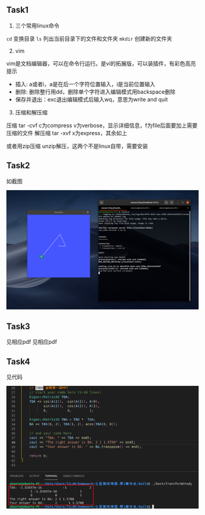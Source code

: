 ## Task1

1. 三个常用linux命令

`cd` 变换目录
`ls` 列出当前目录下的文件和文件夹
`mkdir` 创建新的文件夹

2. vim

vim是文档编辑器，可以在命令行运行。是vi的拓展版，可以装插件，有彩色高亮提示

* 插入: a或者i，a是在后一个字符位置输入，i是当前位置输入
* 删除: 删除整行用dd，删除单个字符进入编辑模式用backspace删除
* 保存并退出：exc退出编辑模式后输入wq，意思为write and quit

3. 压缩和解压缩

压缩 tar -cvf c为compress v为verbose，显示详细信息，f为file后面要加上需要压缩的文件
解压缩 tar -xvf x为express，其余如上

或者用zip压缩 unzip解压，这两个不是linux自带，需要安装

## Task2

如截图

![image](./turtulesim.png)

## Task3

见相应pdf
见相应pdf

## Task4

见代码

![task4](./task4.png)
